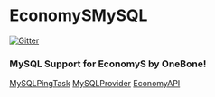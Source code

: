 # EconomySMySQL
[![Gitter](https://badges.gitter.im/LostTeam/EconomySMySQL.svg)](https://gitter.im/LostTeam/EconomySMySQL?utm_source=badge&utm_medium=badge&utm_campaign=pr-badge)
### MySQL Support for EconomyS by OneBone!
[MySQLPingTask](https://github.com/onebone/EconomyS/blob/85dcb44d4634c0c44d4164f942edee2cf61653eb/EconomyAPI/src/onebone/economyapi/task/MySQLPingTask.php)
[MySQLProvider](https://github.com/onebone/EconomyS/blob/85dcb44d4634c0c44d4164f942edee2cf61653eb/EconomyAPI/src/onebone/economyapi/provider/MySQLProvider.php)
[EconomyAPI](https://github.com/onebone/EconomyS/blob/85dcb44d4634c0c44d4164f942edee2cf61653eb/EconomyAPI/src/onebone/economyapi/EconomyAPI.php)
